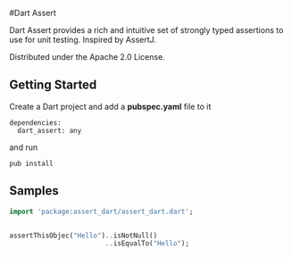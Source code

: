 #Dart Assert

Dart Assert provides a rich and intuitive set of strongly typed assertions to use for unit testing. Inspired by AssertJ.

Distributed under the Apache 2.0 License.

## Getting Started

Create a Dart project and add a **pubspec.yaml** file to it

```
dependencies:
  dart_assert: any
```

and run

```
pub install
```

## Samples

```dart
import 'package:assert_dart/assert_dart.dart';


assertThisObjec("Hello")..isNotNull()
                        ..isEqualTo("Hello");

```